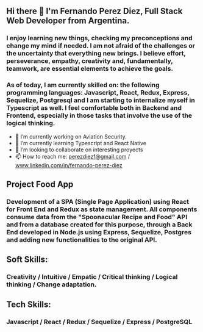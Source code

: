 ## Hi there 👋 I'm Fernando Perez Diez, Full Stack Web Developer from Argentina. 

### I enjoy learning new things, checking my preconceptions and change my mind if needed. I am not afraid of the challenges or the uncertainty that everything new brings. I believe effort, perseverance, empathy, creativity and, fundamentally, teamwork, are essential elements to achieve the goals.
### As of today, I am currently skilled on: the following programming languages: Javascript, React, Redux, Express, Sequelize, Postgresql and I am starting to internalize myself in Typescript as well. I feel comfortable both in Backend and Frontend, especially in those tasks that involve the use of the logical thinking.


- 🔭 I’m currently working on Aviation Security.
- 🌱 I’m currently learning Typescript and React Native
- 👯 I’m looking to collaborate on interesting proyects
- 📫 How to reach me: perezdiezf@gmail.com / www.linkedin.com/in/fernando-perez-diez

## Project Food App

### Development of a SPA (Single Page Application) using React for Front End and Redux as state management. All components consume data from the "Spoonacular Recipe and Food" API and from a database created for this purpose, through a Back End developed in Node.js using Express, Sequelize, Postgres and adding new functionalities to the original API.

## Soft Skills:

### Creativity / Intuitive / Empatic / Critical thinking / Logical thinking / Change adaptation.

## Tech Skills:

### Javascript / React / Redux / Sequelize / Express / PostgreSQL





